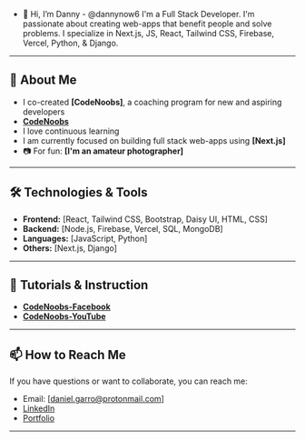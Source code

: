 - 👋 Hi, I’m Danny - @dannynow6
I'm a Full Stack Developer. I'm passionate about creating web-apps that benefit people and solve problems. I specialize in Next.js, JS, React, Tailwind CSS, Firebase, Vercel, Python, & Django.

---

## 🚀 About Me 
- I co-created **[CodeNoobs]**, a coaching program for new and aspiring developers
- **[CodeNoobs]([https://codenoobs.io/)**
- I love continuous learning
- I am currently focused on building full stack web-apps using **[Next.js]**
- 📷 For fun: **[I'm an amateur photographer]**

---

## 🛠️ Technologies & Tools
- **Frontend:** [React, Tailwind CSS, Bootstrap, Daisy UI, HTML, CSS]
- **Backend:** [Node.js, Firebase, Vercel, SQL, MongoDB]
- **Languages:** [JavaScript, Python]
- **Others:** [Next.js, Django]  

---

## 📝 Tutorials & Instruction 
- **[CodeNoobs-Facebook](https://www.facebook.com/groups/codenoobs)**
- **[CodeNoobs-YouTube](https://www.youtube.com/@code_noobs)**

---

## 📫 How to Reach Me
If you have questions or want to collaborate, you can reach me: 
- Email: [daniel.garro@protonmail.com]
- [LinkedIn](https://linkedin.com/in/daniel-garro-151794250/)
- [Portfolio](https://dgdesignanddev.com)

---
